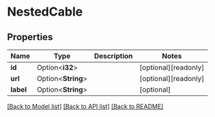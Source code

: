 # NestedCable

## Properties

Name | Type | Description | Notes
------------ | ------------- | ------------- | -------------
**id** | Option<**i32**> |  | [optional][readonly]
**url** | Option<**String**> |  | [optional][readonly]
**label** | Option<**String**> |  | [optional]

[[Back to Model list]](../README.md#documentation-for-models) [[Back to API list]](../README.md#documentation-for-api-endpoints) [[Back to README]](../README.md)


